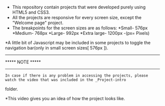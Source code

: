 
* This repository contain projects that were developed purely using HTML5 and CSS3.
* All the projects are responsive for every screen size, except the "Welcome page" project.
* The breakpoints for the screen sizes are as follows:
    *Small- 576px
    *Medium- 768px
    *Large- 992px
    *Extra large- 1200px
                              -(px= Pixels)

*A little bit of Javascript may be included in some projects to toggle the navigation bar(only in small screen sizes[ 576px ]).

***              ***
*****   NOTE   *****
***              ***
    In case if there is any problem in accessing the projects, please watch the video that was included in the _Project-intro 
  folder.
  
*This video gives you an idea of how the project looks like.
